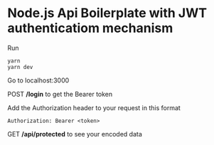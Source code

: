 # Node.js Api Boilerplate with JWT authenticatiom mechanism

Run
```
yarn
yarn dev
```
Go to localhost:3000

POST **/login** to get the Bearer token

Add the Authorization header to your request in this format 
```
Authorization: Bearer <token>
```

GET **/api/protected** to see your encoded data
